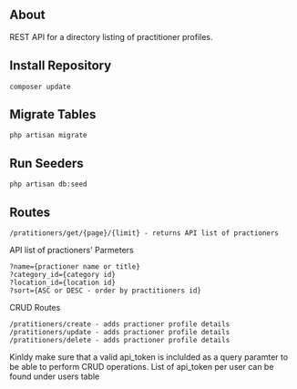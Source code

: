 ## About
REST API for a directory listing of practitioner profiles.

## Install Repository
```
composer update
```

## Migrate Tables
```
php artisan migrate
```

## Run Seeders
```
php artisan db:seed
```

## Routes
```
/pratitioners/get/{page}/{limit} - returns API list of practioners
```

API list of practioners' Parmeters
```
?name={practioner name or title}
?category_id={category id}
?location_id={location id}
?sort={ASC or DESC - order by practitioners id}
```
CRUD Routes
```
/pratitioners/create - adds practioner profile details
/pratitioners/update - adds practioner profile details
/pratitioners/delete - adds practioner profile details
```

Kinldy make sure that a valid api_token is inclulded as a query paramter to be able to perform CRUD operations.
List of api_token per user can be found under users table


